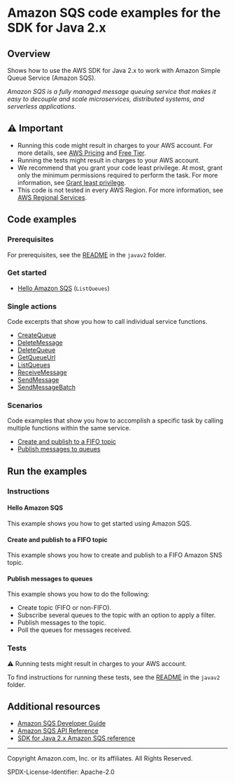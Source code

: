 # Amazon SQS code examples for the SDK for Java 2.x

## Overview

Shows how to use the AWS SDK for Java 2.x to work with Amazon Simple Queue Service (Amazon SQS).

<!--custom.overview.start-->
<!--custom.overview.end-->

_Amazon SQS is a fully managed message queuing service that makes it easy to decouple and scale microservices, distributed systems, and serverless applications._

## ⚠ Important

* Running this code might result in charges to your AWS account. For more details, see [AWS Pricing](https://aws.amazon.com/pricing/) and [Free Tier](https://aws.amazon.com/free/).
* Running the tests might result in charges to your AWS account.
* We recommend that you grant your code least privilege. At most, grant only the minimum permissions required to perform the task. For more information, see [Grant least privilege](https://docs.aws.amazon.com/IAM/latest/UserGuide/best-practices.html#grant-least-privilege).
* This code is not tested in every AWS Region. For more information, see [AWS Regional Services](https://aws.amazon.com/about-aws/global-infrastructure/regional-product-services).

<!--custom.important.start-->
<!--custom.important.end-->

## Code examples

### Prerequisites

For prerequisites, see the [README](../../README.md#Prerequisites) in the `javav2` folder.


<!--custom.prerequisites.start-->
<!--custom.prerequisites.end-->

### Get started

- [Hello Amazon SQS](src/main/java/com/example/sqs/HelloSQS.java#L6) (`ListQueues`)


### Single actions

Code excerpts that show you how to call individual service functions.

- [CreateQueue](src/main/java/com/example/sqs/SQSExample.java#L6)
- [DeleteMessage](src/main/java/com/example/sqs/SQSExample.java#L190)
- [DeleteQueue](src/main/java/com/example/sqs/DeleteQueue.java#L6)
- [GetQueueUrl](src/main/java/com/example/sqs/SQSExample.java#L66)
- [ListQueues](src/main/java/com/example/sqs/SQSExample.java#L82)
- [ReceiveMessage](src/main/java/com/example/sqs/SQSExample.java#L151)
- [SendMessage](src/main/java/com/example/sqs/SendMessages.java#L7)
- [SendMessageBatch](src/main/java/com/example/sqs/SQSExample.java#L132)

### Scenarios

Code examples that show you how to accomplish a specific task by calling multiple
functions within the same service.

- [Create and publish to a FIFO topic](../sns/src/main/java/com/example/sns/PriceUpdateExample.java)
- [Publish messages to queues](../../usecases/topics_and_queues/src/main/java/com/example/sns/SNSWorkflow.java)


<!--custom.examples.start-->
<!--custom.examples.end-->

## Run the examples

### Instructions


<!--custom.instructions.start-->
<!--custom.instructions.end-->

#### Hello Amazon SQS

This example shows you how to get started using Amazon SQS.



#### Create and publish to a FIFO topic

This example shows you how to create and publish to a FIFO Amazon SNS topic.


<!--custom.scenario_prereqs.sns_PublishFifoTopic.start-->
<!--custom.scenario_prereqs.sns_PublishFifoTopic.end-->


<!--custom.scenarios.sns_PublishFifoTopic.start-->
<!--custom.scenarios.sns_PublishFifoTopic.end-->

#### Publish messages to queues

This example shows you how to do the following:

- Create topic (FIFO or non-FIFO).
- Subscribe several queues to the topic with an option to apply a filter.
- Publish messages to the topic.
- Poll the queues for messages received.

<!--custom.scenario_prereqs.sqs_Scenario_TopicsAndQueues.start-->
<!--custom.scenario_prereqs.sqs_Scenario_TopicsAndQueues.end-->


<!--custom.scenarios.sqs_Scenario_TopicsAndQueues.start-->
<!--custom.scenarios.sqs_Scenario_TopicsAndQueues.end-->

### Tests

⚠ Running tests might result in charges to your AWS account.


To find instructions for running these tests, see the [README](../../README.md#Tests)
in the `javav2` folder.



<!--custom.tests.start-->
<!--custom.tests.end-->

## Additional resources

- [Amazon SQS Developer Guide](https://docs.aws.amazon.com/AWSSimpleQueueService/latest/SQSDeveloperGuide/welcome.html)
- [Amazon SQS API Reference](https://docs.aws.amazon.com/AWSSimpleQueueService/latest/APIReference/Welcome.html)
- [SDK for Java 2.x Amazon SQS reference](https://sdk.amazonaws.com/java/api/latest/software/amazon/awssdk/services/sqs/package-summary.html)

<!--custom.resources.start-->
<!--custom.resources.end-->

---

Copyright Amazon.com, Inc. or its affiliates. All Rights Reserved.

SPDX-License-Identifier: Apache-2.0